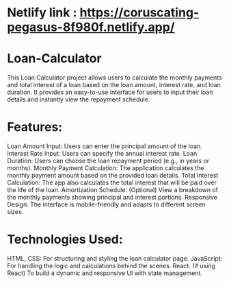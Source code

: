 # Netlify link : https://coruscating-pegasus-8f980f.netlify.app/
# Loan-Calculator
This Loan Calculator project allows users to calculate the monthly payments and total interest of a loan based on the loan amount, interest rate, and loan duration. It provides an easy-to-use interface for users to input their loan details and instantly view the repayment schedule.

# Features:
Loan Amount Input: Users can enter the principal amount of the loan.
Interest Rate Input: Users can specify the annual interest rate.
Loan Duration: Users can choose the loan repayment period (e.g., in years or months).
Monthly Payment Calculation: The application calculates the monthly payment amount based on the provided loan details.
Total Interest Calculation: The app also calculates the total interest that will be paid over the life of the loan.
Amortization Schedule: (Optional) View a breakdown of the monthly payments showing principal and interest portions.
Responsive Design: The interface is mobile-friendly and adapts to different screen sizes.
# Technologies Used:
HTML, CSS: For structuring and styling the loan calculator page.
JavaScript: For handling the logic and calculations behind the scenes.
React: (If using React) To build a dynamic and responsive UI with state management.


